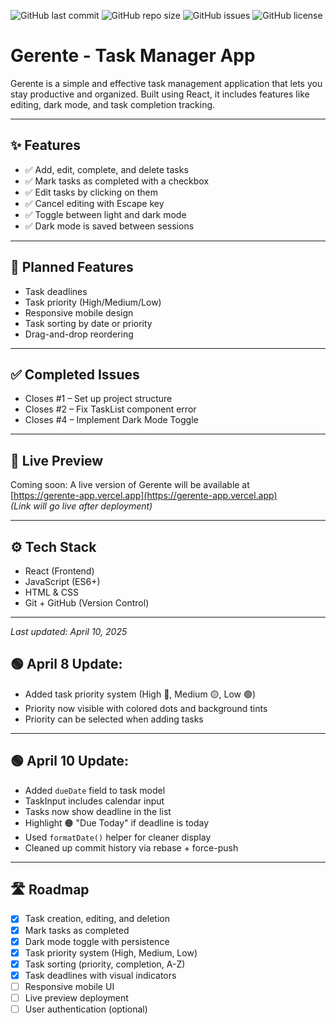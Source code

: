 ![GitHub last commit](https://img.shields.io/github/last-commit/Rian-Fernando/Gerente)
![GitHub repo size](https://img.shields.io/github/repo-size/Rian-Fernando/Gerente)
![GitHub issues](https://img.shields.io/github/issues/Rian-Fernando/Gerente)
![GitHub license](https://img.shields.io/github/license/Rian-Fernando/Gerente)

# Gerente - Task Manager App

Gerente is a simple and effective task management application that lets you stay productive and organized. Built using React, it includes features like editing, dark mode, and task completion tracking.

---

## ✨ Features

- ✅ Add, edit, complete, and delete tasks
- ✅ Mark tasks as completed with a checkbox
- ✅ Edit tasks by clicking on them
- ✅ Cancel editing with Escape key
- ✅ Toggle between light and dark mode
- ✅ Dark mode is saved between sessions

---

## 🚧 Planned Features

- Task deadlines
- Task priority (High/Medium/Low)
- Responsive mobile design
- Task sorting by date or priority
- Drag-and-drop reordering

---

## ✅ Completed Issues

- Closes #1 – Set up project structure  
- Closes #2 – Fix TaskList component error  
- Closes #4 – Implement Dark Mode Toggle

---

## 🔗 Live Preview

Coming soon: A live version of Gerente will be available at  
[https://gerente-app.vercel.app](https://gerente-app.vercel.app)  
*(Link will go live after deployment)*

---

## ⚙️ Tech Stack

- React (Frontend)
- JavaScript (ES6+)
- HTML & CSS
- Git + GitHub (Version Control)

---

_Last updated: April 10, 2025_

## 🟢 April 8 Update:
- Added task priority system (High 🔴, Medium 🟡, Low 🟢)
- Priority now visible with colored dots and background tints
- Priority can be selected when adding tasks

---

## 🟢 April 10 Update:
- Added `dueDate` field to task model
- TaskInput includes calendar input
- Tasks now show deadline in the list
- Highlight 🟠 "Due Today" if deadline is today
- Used `formatDate()` helper for cleaner display
- Cleaned up commit history via rebase + force-push

---

## 🛣️ Roadmap

- [x] Task creation, editing, and deletion
- [x] Mark tasks as completed
- [x] Dark mode toggle with persistence
- [x] Task priority system (High, Medium, Low)
- [x] Task sorting (priority, completion, A-Z)
- [x] Task deadlines with visual indicators
- [ ] Responsive mobile UI
- [ ] Live preview deployment
- [ ] User authentication (optional)